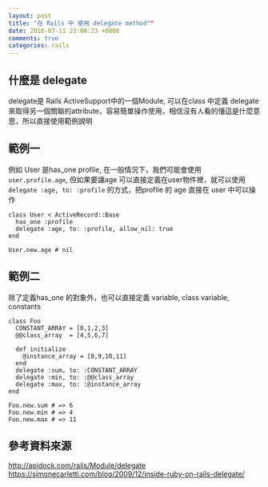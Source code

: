 ```yaml
---
layout: post
title: "在 Rails 中 使用 delegate method""
date: 2016-07-11 23:08:23 +0800
comments: true
categories: rails
---
```


## 什麼是 delegate
delegate是 Rails ActiveSupport中的一個Module,
可以在class 中定義 delegate 來取得另一個關聯的attribute，容易簡單操作使用，相信沒有人看的懂這是什麼意思，所以直接使用範例說明

## 範例一

例如 User 是has_one profile, 在一般情況下，我們可能會使用 `user.profile.age`, 但如果要讓age 可以直接定義在user物件裡，就可以使用 `delegate :age, to: :profile` 的方式，把profile 的 age 直接在 user 中可以操作
```
class User < ActiveRecord::Base
  has_one :profile
  delegate :age, to: :profile, allow_nil: true
end

User.new.age # nil
```


## 範例二

除了定義has_one 的對象外，也可以直接定義 variable, class variable, constants

```
class Foo
  CONSTANT_ARRAY = [0,1,2,3]
  @@class_array  = [4,5,6,7]

  def initialize
    @instance_array = [8,9,10,11]
  end
  delegate :sum, to: :CONSTANT_ARRAY
  delegate :min, to: :@@class_array
  delegate :max, to: :@instance_array
end

Foo.new.sum # => 6
Foo.new.min # => 4
Foo.new.max # => 11

```

## 參考資料來源

http://apidock.com/rails/Module/delegate
https://simonecarletti.com/blog/2009/12/inside-ruby-on-rails-delegate/

